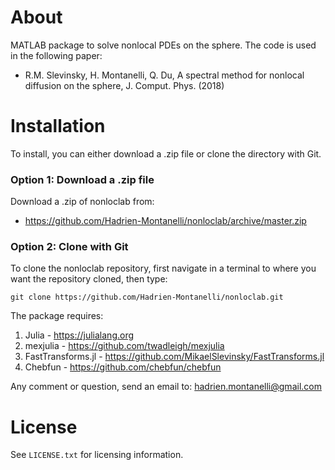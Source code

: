 # About
MATLAB package to solve nonlocal PDEs on the sphere. The code is used in the following paper:
- R.M. Slevinsky, H. Montanelli, Q. Du, A spectral method for nonlocal diffusion on the sphere, J. Comput. Phys. (2018)

# Installation

To install, you can either download a .zip file or clone the directory with Git.

### Option 1: Download a .zip file

Download a .zip of nonloclab from:

- https://github.com/Hadrien-Montanelli/nonloclab/archive/master.zip

### Option 2: Clone with Git

To clone the nonloclab repository, first navigate in a terminal to where you want the repository cloned, then type:
```
git clone https://github.com/Hadrien-Montanelli/nonloclab.git
```

The package requires:
1) Julia - https://julialang.org
2) mexjulia - https://github.com/twadleigh/mexjulia
3) FastTransforms.jl - https://github.com/MikaelSlevinsky/FastTransforms.jl
4) Chebfun - https://github.com/chebfun/chebfun

Any comment or question, send an email to: hadrien.montanelli@gmail.com

# License
See `LICENSE.txt` for licensing information.
